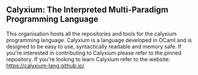 ## Calyxium: The Interpreted Multi-Paradigm Programming Language
This organisation hosts all the repositories and tools for the calyxium programming language. Calyxium is a language developed in OCaml and is designed to be easy to use, syntactically readable and memory safe. If you're interested in contributing to Calyxium please refer to the pinned repository. If you're looking to learn Calyxium refer to the website: https://calyxium-lang.github.io/
